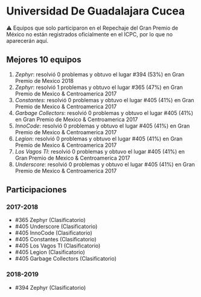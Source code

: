 # Universidad De Guadalajara Cucea

:warning: Equipos que solo participaron en el Repechaje del Gran Premio de México no están registrados oficialmente en el ICPC, por lo que no aparecerán aquí.

## Mejores 10 equipos

1. _Zephyr_: resolvió 0 problemas y obtuvo el lugar #394 (53%) en Gran Premio de Mexico 2018
1. _Zephyr_: resolvió 1 problemas y obtuvo el lugar #365 (47%) en Gran Premio de Mexico & Centroamerica 2017
1. _Constantes_: resolvió 0 problemas y obtuvo el lugar #405 (41%) en Gran Premio de Mexico & Centroamerica 2017
1. _Garbage Collectors_: resolvió 0 problemas y obtuvo el lugar #405 (41%) en Gran Premio de Mexico & Centroamerica 2017
1. _InnoCode_: resolvió 0 problemas y obtuvo el lugar #405 (41%) en Gran Premio de Mexico & Centroamerica 2017
1. _Legion_: resolvió 0 problemas y obtuvo el lugar #405 (41%) en Gran Premio de Mexico & Centroamerica 2017
1. _Los Vagos TI_: resolvió 0 problemas y obtuvo el lugar #405 (41%) en Gran Premio de Mexico & Centroamerica 2017
1. _Underscore_: resolvió 0 problemas y obtuvo el lugar #405 (41%) en Gran Premio de Mexico & Centroamerica 2017

## Participaciones

### 2017-2018

- #365 Zephyr (Clasificatorio)
- #405 Underscore (Clasificatorio)
- #405 InnoCode (Clasificatorio)
- #405 Constantes (Clasificatorio)
- #405 Los Vagos TI (Clasificatorio)
- #405 Legion (Clasificatorio)
- #405 Garbage Collectors (Clasificatorio)

### 2018-2019

- #394 Zephyr (Clasificatorio)



